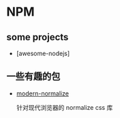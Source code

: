 # NPM

## some projects

- [awesome-nodejs]

## 一些有趣的包

- [modern-normalize](https://github.com/sindresorhus/modern-normalize)

  针对现代浏览器的 normalize css 库
